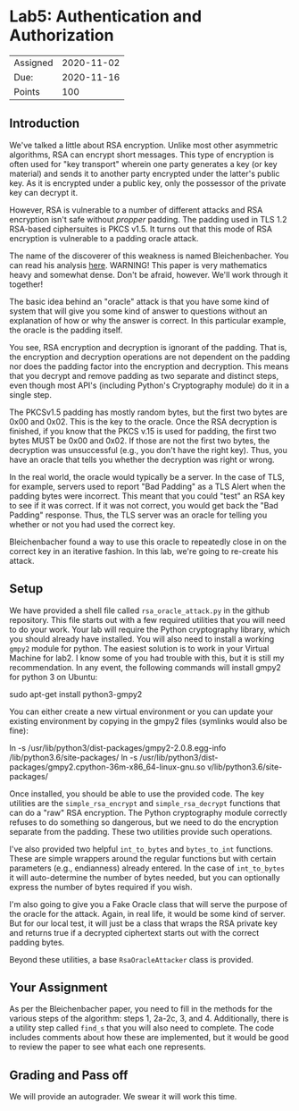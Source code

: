 # Lab5: Authentication and Authorization

|||
|---|---|
| Assigned | 2020-11-02|
| Due: | 2020-11-16 |
| Points | 100 |

## Introduction

We've talked a little about RSA encryption. Unlike most other
asymmetric algorithms, RSA can encrypt short messages. This
type of encryption is often used for "key transport" wherein 
one party generates a key (or key material) and sends it 
to another party encrypted under the latter's public key. As
it is encrypted under a public key, only the possessor of the 
private key can decrypt it.

However, RSA is vulnerable to a number of different attacks and
RSA encryption isn't safe without *propper* padding.  The padding
used in TLS 1.2 RSA-based ciphersuites is PKCS v1.5. It turns out that
this mode of RSA encryption is vulnerable to a padding oracle
attack.

The name of the discoverer of this weakness is named Bleichenbacher. You
can read his analysis [here](http://archiv.infsec.ethz.ch/education/fs08/secsem/bleichenbacher98.pdf).
WARNING! This paper is very mathematics heavy and somewhat dense. 
Don't be afraid, however. We'll work through it together!

The basic idea behind an "oracle" attack is that you have some kind
of system that will give you some kind of answer to questions
without an explanation of how or why the answer is correct. In this
particular example, the oracle is the padding itself.

You see, RSA encryption and decryption is ignorant of the padding.
That is, the encryption and decryption operations are not dependent
on the padding nor does the padding factor into the encryption and decryption.
This means that you decrypt and remove padding as two separate and
distinct steps, even though most API's (including Python's Cryptography
module) do it in a single step.

The PKCSv1.5 padding has mostly random bytes, but the first two bytes
are 0x00 and 0x02. This is the key to the oracle. Once the RSA decryption
is finished, if you know that the PKCS v.15 is used for padding, the
first two bytes MUST be 0x00 and 0x02. If those are not the first two bytes,
the decryption was unsuccessful (e.g., you don't have the right key).
Thus, you have an oracle that tells you whether the decryption was right or
wrong.

In the real world, the oracle would typically be a server. In the case of TLS,
for example, servers used to report "Bad Padding" as a TLS Alert when the
padding bytes were incorrect. This meant that you could "test" an RSA key to
see if it was correct. If it was not correct, you would get back 
the "Bad Padding" response. Thus, the TLS server was an oracle for telling 
you whether or not you had used the correct key.

Bleichenbacher found a way to use this oracle to repeatedly close in on the
correct key in an iterative fashion. In this lab, we're going to
re-create his attack.

## Setup

We have provided a shell file called `rsa_oracle_attack.py` in the github
repository. This file starts out with a few required utilities that you will
need to do your work. Your lab will require the Python cryptography library,
which you should already have installed. You will also need to install a
working `gmpy2` module for python. The easiest solution is to work in your
Virtual Machine for lab2. I know some of you had trouble with this, but it is
still my recommendation. In any event, the following commands will install
gmpy2 for python 3 on Ubuntu:

  sudo apt-get install python3-gmpy2
  
You can either create a new virtual environment or you can update your existing
environment by copying in the gmpy2 files (symlinks would also be fine):
  
  ln -s /usr/lib/python3/dist-packages/gmpy2-2.0.8.egg-info <venv base>/lib/python3.6/site-packages/
  ln -s /usr/lib/python3/dist-packages/gmpy2.cpython-36m-x86_64-linux-gnu.so <venv base>v/lib/python3.6/site-packages/
  
  
Once installed, you should be able to use the provided code. The key utilities
are the `simple_rsa_encrypt` and `simple_rsa_decrypt` functions that can do a
"raw" RSA encryption. The Python cryptography module correctly refuses to do
something so dangerous, but we need to do the encryption separate from the
padding. These two utilities provide such operations.

I've also provided two helpful `int_to_bytes` and `bytes_to_int` functions.
These are simple wrappers around the regular functions but with certain
parameters (e.g., endianness) already entered. In the case of `int_to_bytes`
it will auto-determine the number of bytes needed, but you can optionally
express the number of bytes required if you wish.

I'm also going to give you a Fake Oracle class that will serve the purpose
of the oracle for the attack. Again, in real life, it would be some kind
of server. But for our local test, it will just be a class that wraps the
RSA private key and returns true if a decrypted ciphertext starts out with
the correct padding bytes.

Beyond these utilities, a base `RsaOracleAttacker` class is provided.

## Your Assignment

As per the Bleichenbacher paper, you need to fill in the methods for the 
various steps of the algorithm: steps 1, 2a-2c, 3, and 4.  Additionally,
there is a utility step called `find_s` that you will also need to complete.
The code includes comments about how these are implemented, but it would
be good to review the paper to see what each one represents.

## Grading and Pass off

We will provide an autograder. We swear it will work this time.